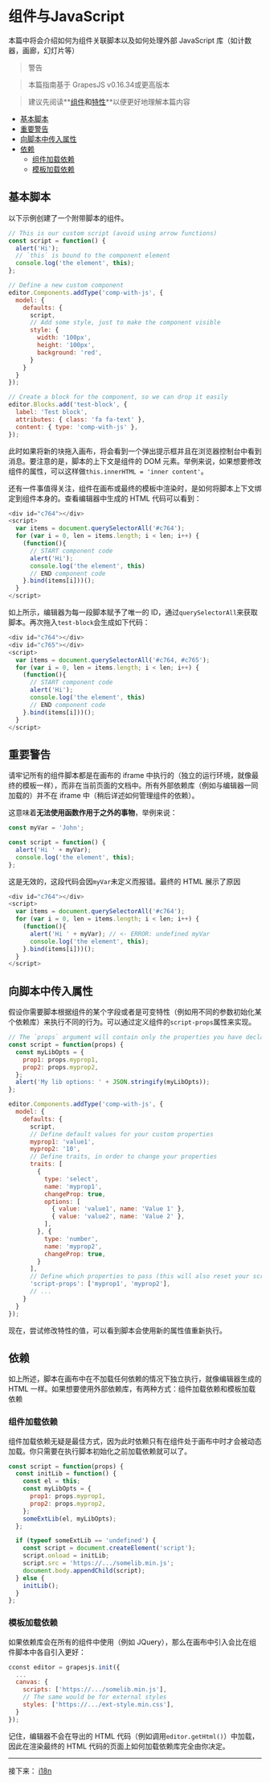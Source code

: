 # 组件与JavaScript

本篇中将会介绍如何为组件关联脚本以及如何处理外部 JavaScript 库（如计数器，画廊，幻灯片等）

> 警告

> 本篇指南基于 GrapesJS v0.16.34或更高版本

> 建议先阅读**[组件](./3.组件.md)**和**[特性](./6.特性.md)**以便更好地理解本篇内容

* [基本脚本](#基本脚本)
* [重要警告](#重要警告)
* [向脚本中传入属性](#向脚本中传入属性)
* [依赖](#依赖)
  * [组件加载依赖](#组件加载依赖)
  * [模板加载依赖](#模板加载依赖)

## 基本脚本

以下示例创建了一个附带脚本的组件。

```js
// This is our custom script (avoid using arrow functions)
const script = function() {
  alert('Hi');
  // `this` is bound to the component element
  console.log('the element', this);
};

// Define a new custom component
editor.Components.addType('comp-with-js', {
  model: {
    defaults: {
      script,
      // Add some style, just to make the component visible
      style: {
        width: '100px',
        height: '100px',
        background: 'red',
      }
    }
  }
});

// Create a block for the component, so we can drop it easily
editor.Blocks.add('test-block', {
  label: 'Test block',
  attributes: { class: 'fa fa-text' },
  content: { type: 'comp-with-js' },
});
```

此时如果将新的块拖入画布，将会看到一个弹出提示框并且在浏览器控制台中看到消息。要注意的是，脚本的上下文是组件的 DOM 元素。举例来说，如果想要修改组件的属性，可以这样做```this.innerHTML = 'inner content'```。

还有一件事值得关注，组件在画布或最终的模板中渲染时，是如何将脚本上下文绑定到组件本身的。查看编辑器中生成的 HTML 代码可以看到：

```js
<div id="c764"></div>
<script>
  var items = document.querySelectorAll('#c764');
  for (var i = 0, len = items.length; i < len; i++) {
    (function(){
      // START component code
      alert('Hi');
      console.log('the element', this)
      // END component code
    }.bind(items[i]))();
  }
</script>
```

如上所示，编辑器为每一段脚本赋予了唯一的 ID，通过```querySelectorAll```来获取脚本。再次拖入```test-block```会生成如下代码：

```js
<div id="c764"></div>
<div id="c765"></div>
<script>
  var items = document.querySelectorAll('#c764, #c765');
  for (var i = 0, len = items.length; i < len; i++) {
    (function(){
      // START component code
      alert('Hi');
      console.log('the element', this)
      // END component code
    }.bind(items[i]))();
  }
</script>
```

## 重要警告

请牢记所有的组件脚本都是在画布的 iframe 中执行的（独立的运行环境，就像最终的模板一样），而非在当前页面的文档中。所有外部依赖库（例如与编辑器一同加载的）并不在 iframe 中（稍后详述如何管理组件的依赖）。

这意味着**无法使用函数作用于之外的事物**，举例来说：

```js
const myVar = 'John';

const script = function() {
  alert('Hi ' + myVar);
  console.log('the element', this);
};
```

这是无效的，这段代码会因```myVar```未定义而报错。最终的 HTML 展示了原因

```js
<div id="c764"></div>
<script>
  var items = document.querySelectorAll('#c764');
  for (var i = 0, len = items.length; i < len; i++) {
    (function(){
      alert('Hi ' + myVar); // <- ERROR: undefined myVar
      console.log('the element', this);
    }.bind(items[i]))();
  }
</script>
```

## 向脚本中传入属性

假设你需要脚本根据组件的某个字段或者是可变特性（例如用不同的参数初始化某个依赖库）来执行不同的行为。可以通过定义组件的```script-props```属性来实现。

```js
// The `props` argument will contain only the properties you have declared in `script-props`
const script = function(props) {
  const myLibOpts = {
    prop1: props.myprop1,
    prop2: props.myprop2,
  };
  alert('My lib options: ' + JSON.stringify(myLibOpts));
};

editor.Components.addType('comp-with-js', {
  model: {
    defaults: {
      script,
      // Define default values for your custom properties
      myprop1: 'value1',
      myprop2: '10',
      // Define traits, in order to change your properties
      traits: [
        {
          type: 'select',
          name: 'myprop1',
          changeProp: true,
          options: [
            { value: 'value1', name: 'Value 1' },
            { value: 'value2', name: 'Value 2' },
          ],
        }, {
          type: 'number',
          name: 'myprop2',
          changeProp: true,
        }
      ],
      // Define which properties to pass (this will also reset your script on their changes)
      'script-props': ['myprop1', 'myprop2'],
      // ...
    }
  }
});
```

现在，尝试修改特性的值，可以看到脚本会使用新的属性值重新执行。

## 依赖

如上所述，脚本在画布中在不加载任何依赖的情况下独立执行，就像编辑器生成的 HTML 一样。如果想要使用外部依赖库，有两种方式：组件加载依赖和模板加载依赖

### 组件加载依赖

组件加载依赖无疑是最佳方式，因为此时依赖只有在组件处于画布中时才会被动态加载。你只需要在执行脚本初始化之前加载依赖就可以了。

```js
const script = function(props) {
  const initLib = function() {
    const el = this;
    const myLibOpts = {
      prop1: props.myprop1,
      prop2: props.myprop2,
    };
    someExtLib(el, myLibOpts);
  };

  if (typeof someExtLib == 'undefined') {
    const script = document.createElement('script');
    script.onload = initLib;
    script.src = 'https://.../somelib.min.js';
    document.body.appendChild(script);
  } else {
    initLib();
  }
};
```

### 模板加载依赖

如果依赖库会在所有的组件中使用（例如 JQuery），那么在画布中引入会比在组件脚本中各自引入更好：

```js
cconst editor = grapesjs.init({
  ...
  canvas: {
    scripts: ['https://.../somelib.min.js'],
    // The same would be for external styles
    styles: ['https://.../ext-style.min.css'],
  }
});
```

记住，编辑器不会在导出的 HTML 代码（例如调用```editor.getHtml()```）中加载，因此在渲染最终的 HTML 代码的页面上如何加载依赖库完全由你决定。

-----

接下来： [i18n](./8.i18n.md)
